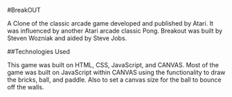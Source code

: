 #BreakOUT

A Clone of the classic arcade game developed and published by Atari. It was influenced by another Atari arcade classic Pong. Breakout was built by Steven Wozniak and aided by Steve Jobs.

##Technologies Used

This game was built on HTML, CSS, JavaScript, and CANVAS. Most of the game was built on JavaScript within CANVAS using the functionality to draw the bricks, ball, and paddle. Also to set a canvas size for the ball to bounce off the walls. 
